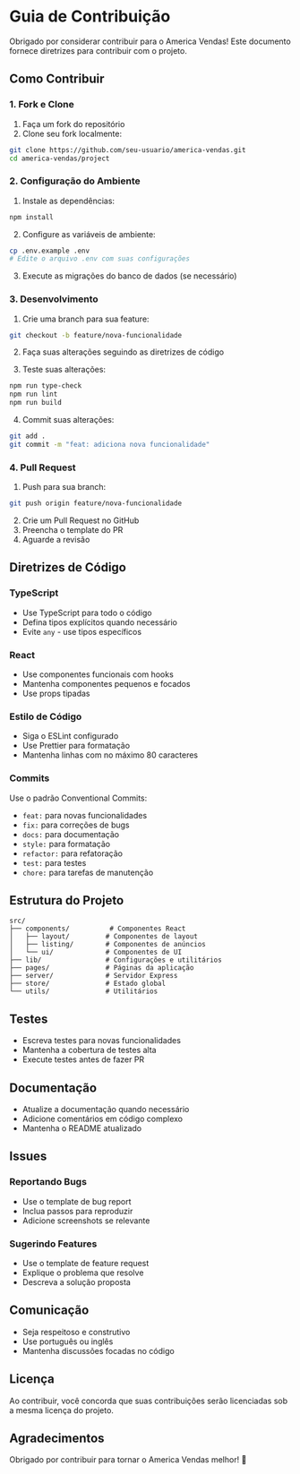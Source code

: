 # Guia de Contribuição

Obrigado por considerar contribuir para o America Vendas! Este documento fornece diretrizes para contribuir com o projeto.

## Como Contribuir

### 1. Fork e Clone

1. Faça um fork do repositório
2. Clone seu fork localmente:
```bash
git clone https://github.com/seu-usuario/america-vendas.git
cd america-vendas/project
```

### 2. Configuração do Ambiente

1. Instale as dependências:
```bash
npm install
```

2. Configure as variáveis de ambiente:
```bash
cp .env.example .env
# Edite o arquivo .env com suas configurações
```

3. Execute as migrações do banco de dados (se necessário)

### 3. Desenvolvimento

1. Crie uma branch para sua feature:
```bash
git checkout -b feature/nova-funcionalidade
```

2. Faça suas alterações seguindo as diretrizes de código

3. Teste suas alterações:
```bash
npm run type-check
npm run lint
npm run build
```

4. Commit suas alterações:
```bash
git add .
git commit -m "feat: adiciona nova funcionalidade"
```

### 4. Pull Request

1. Push para sua branch:
```bash
git push origin feature/nova-funcionalidade
```

2. Crie um Pull Request no GitHub
3. Preencha o template do PR
4. Aguarde a revisão

## Diretrizes de Código

### TypeScript
- Use TypeScript para todo o código
- Defina tipos explícitos quando necessário
- Evite `any` - use tipos específicos

### React
- Use componentes funcionais com hooks
- Mantenha componentes pequenos e focados
- Use props tipadas

### Estilo de Código
- Siga o ESLint configurado
- Use Prettier para formatação
- Mantenha linhas com no máximo 80 caracteres

### Commits
Use o padrão Conventional Commits:
- `feat:` para novas funcionalidades
- `fix:` para correções de bugs
- `docs:` para documentação
- `style:` para formatação
- `refactor:` para refatoração
- `test:` para testes
- `chore:` para tarefas de manutenção

## Estrutura do Projeto

```
src/
├── components/          # Componentes React
│   ├── layout/         # Componentes de layout
│   ├── listing/        # Componentes de anúncios
│   └── ui/             # Componentes de UI
├── lib/                # Configurações e utilitários
├── pages/              # Páginas da aplicação
├── server/             # Servidor Express
├── store/              # Estado global
└── utils/              # Utilitários
```

## Testes

- Escreva testes para novas funcionalidades
- Mantenha a cobertura de testes alta
- Execute testes antes de fazer PR

## Documentação

- Atualize a documentação quando necessário
- Adicione comentários em código complexo
- Mantenha o README atualizado

## Issues

### Reportando Bugs
- Use o template de bug report
- Inclua passos para reproduzir
- Adicione screenshots se relevante

### Sugerindo Features
- Use o template de feature request
- Explique o problema que resolve
- Descreva a solução proposta

## Comunicação

- Seja respeitoso e construtivo
- Use português ou inglês
- Mantenha discussões focadas no código

## Licença

Ao contribuir, você concorda que suas contribuições serão licenciadas sob a mesma licença do projeto.

## Agradecimentos

Obrigado por contribuir para tornar o America Vendas melhor! 🚀 
